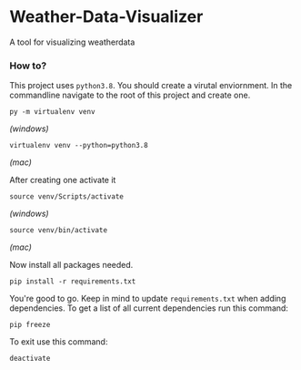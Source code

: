 # Weather-Data-Visualizer
A tool for visualizing weatherdata

### How to?
This project uses `python3.8`. You should create a virutal enviornment. In the commandline navigate to the root of this project and create one.
```shell 
py -m virtualenv venv
```
*(windows)*

```shell
virtualenv venv --python=python3.8
```
*(mac)*

After creating one activate it
```shell 
source venv/Scripts/activate
```
*(windows)*

```shell
source venv/bin/activate
```
*(mac)*

Now install all packages needed.
```shell 
pip install -r requirements.txt
```
You're good to go.
Keep in mind to update `requirements.txt` when adding dependencies. To get a list of all current dependencies run this command:
```shell 
pip freeze
```
To exit use this command:
```shell 
deactivate
```